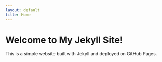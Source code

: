 ```yaml
---
layout: default
title: Home
---
```


# Welcome to My Jekyll Site!

This is a simple website built with Jekyll and deployed on GitHub Pages.
